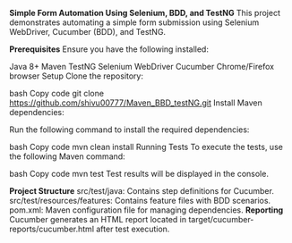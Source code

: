 **Simple Form Automation Using Selenium, BDD, and TestNG**
This project demonstrates automating a simple form submission using Selenium WebDriver, Cucumber (BDD), and TestNG.

**Prerequisites**
Ensure you have the following installed:

Java 8+
Maven
TestNG
Selenium WebDriver
Cucumber
Chrome/Firefox browser
Setup
Clone the repository:

bash
Copy code
git clone https://github.com/shivu00777/Maven_BBD_testNG.git
Install Maven dependencies:

Run the following command to install the required dependencies:

bash
Copy code
mvn clean install
Running Tests
To execute the tests, use the following Maven command:

bash
Copy code
mvn test
Test results will be displayed in the console.

**Project Structure**
src/test/java: Contains step definitions for Cucumber.
src/test/resources/features: Contains feature files with BDD scenarios.
pom.xml: Maven configuration file for managing dependencies.
**Reporting**
Cucumber generates an HTML report located in target/cucumber-reports/cucumber.html after test execution.

